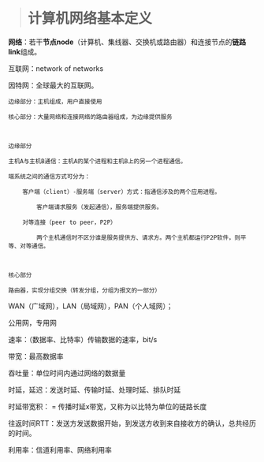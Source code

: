 > # 计算机网络基本定义

**网络**：若干**节点node**（计算机、集线器、交换机或路由器）和连接节点的**链路link**组成。



互联网：network of networks



因特网：全球最大的互联网。

	边缘部分：主机组成，用户直接使用

	核心部分：大量网络和连接网络的路由器组成，为边缘提供服务

	

	边缘部分

	主机A与主机B通信：主机A的某个进程和主机B上的另一个进程通信。

	端系统之间的通信方式可分为：

		客户端（client）-服务端（server）方式：指通信涉及的两个应用进程。

			客户端请求服务（发起通信），服务端提供服务。

		对等连接（peer to peer，P2P）

			两个主机通信时不区分谁是服务提供方、请求方。两个主机都运行P2P软件，则平等、对等通信。

			

	核心部分

	路由器，实现分组交换（转发分组，分组为报文的一部分）





WAN（广域网），LAN（局域网），PAN（个人域网）；

公用网，专用网



速率：（数据率、比特率）传输数据的速率，bit/s

带宽：最高数据率

吞吐量：单位时间内通过网络的数据量

时延，延迟：发送时延、传输时延、处理时延、排队时延

时延带宽积： = 传播时延x带宽，又称为以比特为单位的链路长度

往返时间RTT：发送方发送数据开始，到发送方收到来自接收方的确认，总共经历的时间。

利用率：信道利用率、网络利用率





